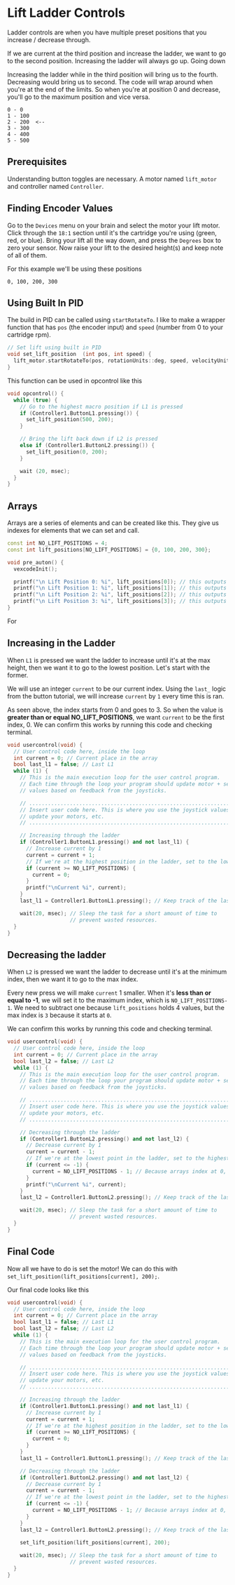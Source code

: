 # Lift Ladder Controls 

Ladder controls are when you have multiple preset positions that you increase / decrease through.  

If we are current at the third position and increase the ladder, we want to go to the second position.  Increasing the ladder will always go up.  Going down 

Increasing the ladder while in the third position will bring us to the fourth.  Decreasing would bring us to second.  The code will wrap around when you're at the end of the limits.  So when you're at position 0 and decrease, you'll go to the maximum position and vice versa. 
```
0 - 0     
1 - 100   
2 - 200  <--
3 - 300
4 - 400
5 - 500
```

## Prerequisites
Understanding button toggles are necessary.  A motor named `lift_motor` and controller named `Controller`. 

## Finding Encoder Values 
Go to the `Devices` menu on your brain and select the motor your lift motor.  Click through the `18:1` section until it's the cartridge you're using (green, red, or blue).  Bring your lift all the way down, and press the `Degrees` box to zero your sensor.  Now raise your lift to the desired height(s) and keep note of all of them.  

For this example we'll be using these positions

```
0, 100, 200, 300
```

## Using Built In PID
The build in PID can be called using `startRotateTo`.  I like to make a wrapper function that has `pos` (the encoder input) and `speed` (number from 0 to your cartridge rpm).
```cpp
// Set lift using built in PID
void set_lift_position  (int pos, int speed) { 
  lift_motor.startRotateTo(pos, rotationUnits::deg, speed, velocityUnits::pct); 
}
```

This function can be used in opcontrol like this
```CPP
void opcontrol() {
  while (true) {
    // Go to the highest macro position if L1 is pressed
    if (Controller1.ButtonL1.pressing()) {
      set_lift_position(500, 200);
    }

    // Bring the lift back down if L2 is pressed
    else if (Controller1.ButtonL2.pressing()) {
      set_lift_position(0, 200);
    }

    wait (20, msec);
  }
}
```

## Arrays

Arrays are a series of elements and can be created like this.  They give us indexes for elements that we can set and call.
```cpp
const int NO_LIFT_POSITIONS = 4;
const int lift_positions[NO_LIFT_POSITIONS] = {0, 100, 200, 300};

void pre_auton() {
  vexcodeInit();

  printf("\n Lift Position 0: %i", lift_positions[0]); // this outputs 0
  printf("\n Lift Position 1: %i", lift_positions[1]); // this outputs 100
  printf("\n Lift Position 2: %i", lift_positions[2]); // this outputs 200
  printf("\n Lift Position 3: %i", lift_positions[3]); // this outputs 300
}
```

For 

## Increasing in the Ladder
When `L1` is pressed we want the ladder to increase until it's at the max height, then we want it to go to the lowest position.  Let's start with the former. 

We will use an integer `current` to be our current index.  Using the `last_` logic from the button tutorial, we will increase `current` by `1` every time this is ran.  

As seen above, the index starts from 0 and goes to 3.  So when the value is **greater than or equal NO_LIFT_POSITIONS**, we want `current` to be the first index, 0.  We can confirm this works by running this code and checking terminal. 

```cpp
void usercontrol(void) {
  // User control code here, inside the loop
  int current = 0; // Current place in the array
  bool last_l1 = false; // Last L1
  while (1) {
    // This is the main execution loop for the user control program.
    // Each time through the loop your program should update motor + servo
    // values based on feedback from the joysticks.

    // ........................................................................
    // Insert user code here. This is where you use the joystick values to
    // update your motors, etc.
    // ........................................................................

    // Increasing through the ladder
    if (Controller1.ButtonL1.pressing() and not last_l1) {
      // Increase current by 1
      current = current + 1;
      // If we're at the highest position in the ladder, set to the lowest
      if (current >= NO_LIFT_POSITIONS) {
        current = 0;
      }
      printf("\nCurrent %i", current);
    }
    last_l1 = Controller1.ButtonL1.pressing(); // Keep track of the last press

    wait(20, msec); // Sleep the task for a short amount of time to
                    // prevent wasted resources.
  }
}
```

## Decreasing the ladder 

When `L2` is pressed we want the ladder to decrease until it's at the minimum index, then we want it to go to the max index. 

Every new press we will make `current` 1 smaller.  When it's **less than or equal to -1**, we will set it to the maximum index, which is `NO_LIFT_POSITIONS-1`.  We need to subtract one because `lift_positions` holds 4 values, but the max index is `3` because it starts at `0`.  

We can confirm this works by running this code and checking terminal. 

```cpp
void usercontrol(void) {
  // User control code here, inside the loop
  int current = 0; // Current place in the array
  bool last_l2 = false; // Last L2
  while (1) {
    // This is the main execution loop for the user control program.
    // Each time through the loop your program should update motor + servo
    // values based on feedback from the joysticks.

    // ........................................................................
    // Insert user code here. This is where you use the joystick values to
    // update your motors, etc.
    // ........................................................................

    // Decreasing through the ladder
    if (Controller1.ButtonL2.pressing() and not last_l2) {
      // Decrease current by 1
      current = current - 1;
      // If we're at the lowest point in the ladder, set to the highest
      if (current <= -1) {
        current = NO_LIFT_POSITIONS - 1; // Because arrays index at 0, our max ladder position is NO_LIFT_POSITIONS - 1
      }
      printf("\nCurrent %i", current);
    }
    last_l2 = Controller1.ButtonL2.pressing(); // Keep track of the last 

    wait(20, msec); // Sleep the task for a short amount of time to
                    // prevent wasted resources.
  }
}
```

## Final Code

Now all we have to do is set the motor!  We can do this with `set_lift_position(lift_positions[current], 200);`.  

Our final code looks like this
```cpp
void usercontrol(void) {
  // User control code here, inside the loop
  int current = 0; // Current place in the array
  bool last_l1 = false; // Last L1
  bool last_l2 = false; // Last L2
  while (1) {
    // This is the main execution loop for the user control program.
    // Each time through the loop your program should update motor + servo
    // values based on feedback from the joysticks.

    // ........................................................................
    // Insert user code here. This is where you use the joystick values to
    // update your motors, etc.
    // ........................................................................

    // Increasing through the ladder
    if (Controller1.ButtonL1.pressing() and not last_l1) {
      // Increase current by 1
      current = current + 1;
      // If we're at the highest position in the ladder, set to the lowest
      if (current >= NO_LIFT_POSITIONS) {
        current = 0;
      }
    }
    last_l1 = Controller1.ButtonL1.pressing(); // Keep track of the last press

    // Decreasing through the ladder
    if (Controller1.ButtonL2.pressing() and not last_l2) {
      // Decrease current by 1
      current = current - 1;
      // If we're at the lowest point in the ladder, set to the highest
      if (current <= -1) {
        current = NO_LIFT_POSITIONS - 1; // Because arrays index at 0, our max ladder position is NO_LIFT_POSITIONS - 1
      }
    }
    last_l2 = Controller1.ButtonL2.pressing(); // Keep track of the last 
    
    set_lift_position(lift_positions[current], 200);

    wait(20, msec); // Sleep the task for a short amount of time to
                    // prevent wasted resources.
  }
}
```